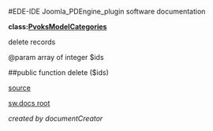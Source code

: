 #EDE-IDE Joomla_PDEngine_plugin
software documentation

**class:[PvoksModelCategories](../PvoksModelCategories.md)**



delete records

@param array of integer $ids

##public function delete ($ids) 


[source](../../../admin/models/categories.php)

[sw.docs root](../)

*created by documentCreator*

